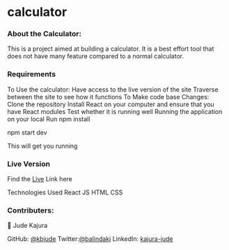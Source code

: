 # calculator

### About the Calculator:
This is a project aimed at building a calculator. It is a best effort tool that does not have many feature compared to a normal calculator.

### Requirements
To Use the calculator:
Have access to the live version of the site
Traverse between the site to see how it functions
To Make code base Changes:
Clone the repository
Install React on your computer and ensure that you have React modules
Test whether it is running well
Running the application on your local
Run npm install


npm start dev 

This will get you running

### Live Version
Find the [Live](https://young-sierra-01905.herokuapp.com/) Link here


Technologies Used
React JS
HTML
CSS

### Contributers:
👤 Jude Kajura

GitHub: [@kbjude](https://github.com/kbjude)
Twitter:[@balindakj](https://twitter.com/balindakj)
LinkedIn: [kajura-jude](https://www.linkedin.com/feed/)
